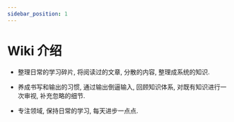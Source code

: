 ```yaml
---
sidebar_position: 1
---
```


# Wiki 介绍

- 整理日常的学习碎片, 将阅读过的文章, 分散的内容, 整理成系统的知识.

- 养成书写和输出的习惯, 通过输出倒逼输入, 回顾知识体系, 对既有知识进行一次审视, 补充忽略的细节.

- 专注领域, 保持日常的学习, 每天进步一点点.

